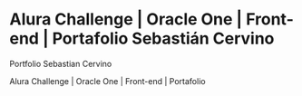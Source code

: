 # Alura Challenge | Oracle One | Front-end | Portafolio Sebastián Cervino
Portfolio Sebastian Cervino

Alura Challenge | Oracle One | Front-end | Portafolio
